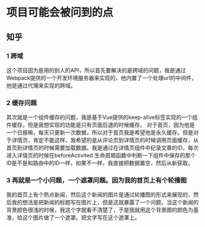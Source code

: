 # 项目可能会被问到的点

## 知乎

### 1 跨域

这个项目因为是用的别人的API，所以首先要解决的是跨域的问题，我是通过Webpack提供的一个开发环境服务器来实现的，他内置了一个处理url的中间件，他是通过代理来实现的跨域。

### 2 缓存问题

其次就是一个组件缓存的问题，我是基于Vue提供的keep-alive标签实现的一个组件缓存，但是我想实现的功能是只有页面后退的时候缓存，
对于首页，因为他是一个日报嘛，每天只更新一次数据，所以对于首页我是希望他是永久缓存。但是对于详情页，肯定不能这样，我希望的是从评论页到详情页的时候调用页面缓存，从首页到详情页的时候需要加载数据。我是通过在详情页组件中纪录文章的ID，每次进入详情页的时候在beforeActivited 生命周期函数中判断一下组件中保存的那个ID是不是和路由中的ID一样，如果不一样，我直接把数据置空，然后从新获取。

### 3 再就是一个小问题，一个遮罩问题。因为我的首页上有个轮播图

我的首页上有个热点新闻，然后这个新闻的图片是通过轮播图的形式来展现的，然后我的想法是把新闻的标题写在图片上，但是这就暴露了一个问题，当这个新闻的背景颜色很浅的时候，我这个字就看不清楚了，于是我就用这个背景图的颜色为基准，给这个图片做了一个遮罩。把文字写在这个遮罩上。

